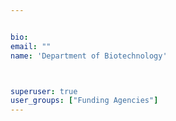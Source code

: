 ```yaml
---


bio: 
email: ""
name: 'Department of Biotechnology'



superuser: true
user_groups: ["Funding Agencies"]
---
```





